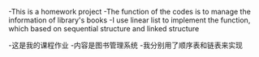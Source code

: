 -This is a homework project
-The function of the codes is to manage the information of library's books
-I use linear list to implement the function, which based on sequential structure and linked structure

-这是我的课程作业
-内容是图书管理系统
-我分别用了顺序表和链表来实现
